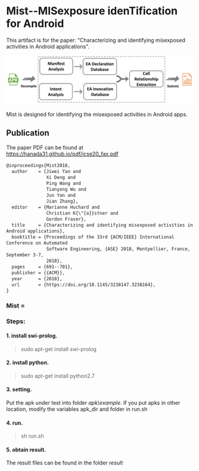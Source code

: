 # Mist--MISexposure idenTification for Android

This artifact is for the paper: "Characterizing and identifying misexposed activities in Android applications".  

<p align="center">
<img src="Mist.jpg" width="600">
</p>

Mist is designed for identifying the misexposed activities in Android apps.

## Publication ##
The paper PDF can be found at https://hanada31.github.io/pdf/icse20_fax.pdf
```
@inproceedings{Mist2018,
  author    = {Jiwei Yan and
               Xi Deng and
               Ping Wang and
               Tianyong Wu and
               Jun Yan and
               Jian Zhang},
  editor    = {Marianne Huchard and
               Christian K{\"{a}}stner and
               Gordon Fraser},
  title     = {Characterizing and identifying misexposed activities in Android applications},
  booktitle = {Proceedings of the 33rd {ACM/IEEE} International Conference on Automated
               Software Engineering, {ASE} 2018, Montpellier, France, September 3-7,
               2018},
  pages     = {691--701},
  publisher = {{ACM}},
  year      = {2018},
  url       = {https://doi.org/10.1145/3238147.3238164},
}

```
### Mist = 
### 

### Steps:

#### 1. install swi-prolog.
> sudo apt-get install swi-prolog

#### 2. install python.
> sudo apt-get install python2.7  

#### 3. setting. 
Put the apk under test into folder <i>apk\example</i>. 
If you put apks in other location, modify the variables apk_dir and folder in run.sh

#### 4. run.
> sh run.sh

#### 5. obtain result. 
The result files can be found in the folder <i>result</i>
